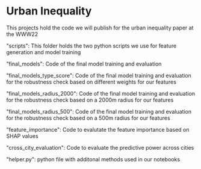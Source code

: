 # Urban Inequality

This projects hold the code we will publish for the urban inequality paper at the WWW22

"scripts": This folder holds the two python scripts we use for feature generation and model training

"final_models": Code of the final model training and evaluation

"final_models_type_score": Code of the final model training and evaluation for the robustness check based on different weights for our features

"final_models_radius_2000": Code of the final model training and evaluation for the robustness check based on a 2000m radius for our features

"final_models_radius_500": Code of the final model training and evaluation for the robustness check based on a 500m radius for our features

"feature_importance": Code to evalutate the feature importance based on SHAP values

"cross_city_evaluation": Code to evaluate the predictive power across cities

"helper.py": python file with additonal methods used in our notebooks

